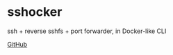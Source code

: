 # sshocker

ssh + reverse sshfs + port forwarder, in Docker-like CLI

[GitHub](https://github.com/AkihiroSuda/sshocker)
